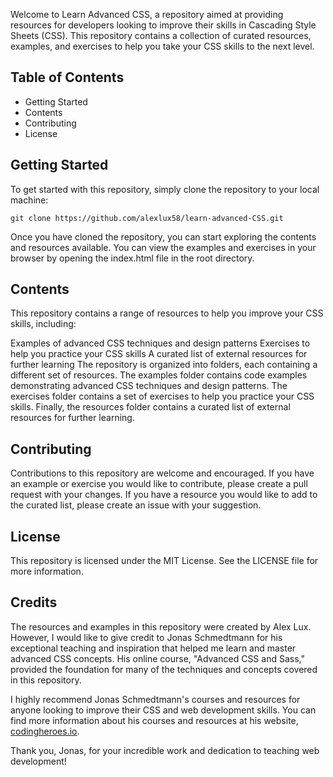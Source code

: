 Welcome to Learn Advanced CSS, a repository aimed at providing resources for developers looking to improve their skills in Cascading Style Sheets (CSS). This repository contains a collection of curated resources, examples, and exercises to help you take your CSS skills to the next level.

## Table of Contents
- Getting Started
- Contents
- Contributing
- License
## Getting Started
To get started with this repository, simply clone the repository to your local machine:

```
git clone https://github.com/alexlux58/learn-advanced-CSS.git
```
Once you have cloned the repository, you can start exploring the contents and resources available. You can view the examples and exercises in your browser by opening the index.html file in the root directory.

## Contents
This repository contains a range of resources to help you improve your CSS skills, including:

Examples of advanced CSS techniques and design patterns
Exercises to help you practice your CSS skills
A curated list of external resources for further learning
The repository is organized into folders, each containing a different set of resources. The examples folder contains code examples demonstrating advanced CSS techniques and design patterns. The exercises folder contains a set of exercises to help you practice your CSS skills. Finally, the resources folder contains a curated list of external resources for further learning.

## Contributing
Contributions to this repository are welcome and encouraged. If you have an example or exercise you would like to contribute, please create a pull request with your changes. If you have a resource you would like to add to the curated list, please create an issue with your suggestion.

## License
This repository is licensed under the MIT License. See the LICENSE file for more information.

## Credits

The resources and examples in this repository were created by Alex Lux. However, I would like to give credit to Jonas Schmedtmann for his exceptional teaching and inspiration that helped me learn and master advanced CSS concepts. His online course, "Advanced CSS and Sass," provided the foundation for many of the techniques and concepts covered in this repository.

I highly recommend Jonas Schmedtmann's courses and resources for anyone looking to improve their CSS and web development skills. You can find more information about his courses and resources at his website, [codingheroes.io](https://codingheroes.io/).

Thank you, Jonas, for your incredible work and dedication to teaching web development!

